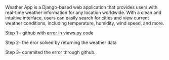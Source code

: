 Weather App is a Django-based web application that provides users with real-time weather information for any location worldwide.
With a clean and intuitive interface, users can easily search for cities and view current weather conditions, including temperature, humidity, wind speed, and more.



Step 1 - github with error in views.py code


Step 2- the eror solved by returning the weather data


Step 3- commited the error through github.
